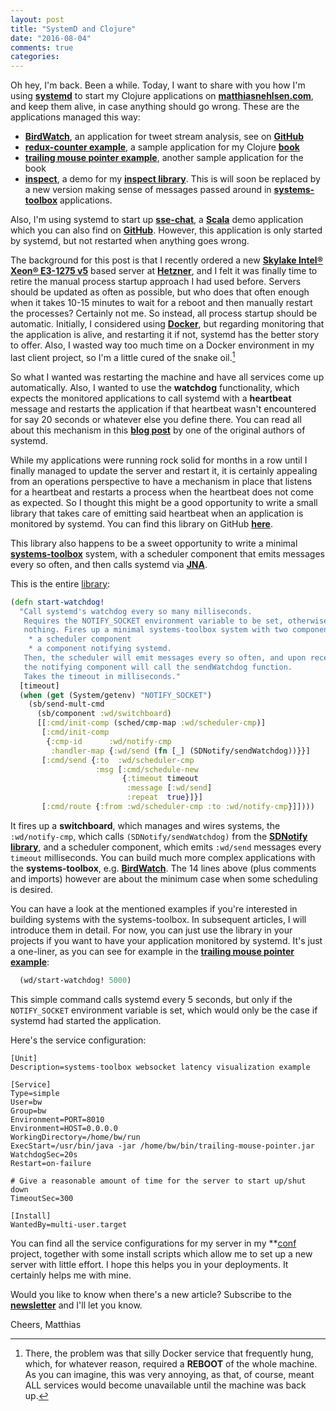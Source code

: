 ```yaml
---
layout: post
title: "SystemD and Clojure"
date: "2016-08-04"
comments: true
categories: 
---
```


Oh hey, I'm back. Been a while. Today, I want to share with you how I'm using **[systemd](https://en.wikipedia.org/wiki/Systemd)** to start my Clojure applications on **[matthiasnehlsen.com](http://matthiasnehlsen.com)**, and keep them alive, in case anything should go wrong. These are the applications managed this way:

* **[BirdWatch](http://birdwatch.matthiasnehlsen.com)**, an application for tweet stream analysis, see on **[GitHub](https://github.com/matthiasn/BirdWatch)**
* **[redux-counter example](http://redux-style.matthiasnehlsen.com/)**, a sample application for my Clojure **[book](https://leanpub.com/building-a-system-in-clojure)**
* **[trailing mouse pointer example](http://systems-toolbox.matthiasnehlsen.com/)**, another sample application for the book
* **[inspect](http://inspect.matthiasnehlsen.com/)**, a demo for my **[inspect library](https://github.com/matthiasn/inspect)**. This is will soon be replaced by a new version making sense of messages passed around in **[systems-toolbox](https://github.com/matthiasn/systems-toolbox)** applications.

Also, I'm using systemd to start up **[sse-chat](http://sse-chat.matthiasnehlsen.com/)**, a **[Scala]()** demo application which you can also find on **[GitHub](https://github.com/matthiasn/sse-chat)**. However, this application is only started by systemd, but not restarted when anything goes wrong.

The background for this post is that I recently ordered a new **[Skylake Intel® Xeon® E3-1275 v5](http://ark.intel.com/products/codename/37572/Skylake#@All)** based server at **[Hetzner](https://www.hetzner.de/en/)**, and I felt it was finally time to retire the manual process startup approach I had used before. Servers should be updated as often as possible, but who does that often enough when it takes 10-15 minutes to wait for a reboot and then manually restart the processes? Certainly not me. So instead, all process startup should be automatic. Initially, I considered using **[Docker](https://www.docker.com/)**, but regarding monitoring that the application is alive, and restarting it if not, systemd has the better story to offer. Also, I wasted way too much time on a Docker environment in my last client project, so I'm a little cured of the snake oil.[^1] 

So what I wanted was restarting the machine and have all services come up automatically. Also, I wanted to use the **watchdog** functionality, which expects the monitored applications to call systemd with a **heartbeat** message and restarts the application if that heartbeat wasn't encountered for say 20 seconds or whatever else you define there. You can read all about this mechanism in this **[blog post](http://0pointer.de/blog/projects/watchdog.html)** by one of the original authors of systemd.

While my applications were running rock solid for months in a row until I finally managed to update the server and restart it, it is certainly appealing from an operations perspective to have a mechanism in place that listens for a heartbeat and restarts a process when the heartbeat does not come as expected. So I thought this might be a good opportunity to write a small library that takes care of emitting said heartbeat when an application is monitored by systemd. You can find this library on GitHub **[here](https://github.com/matthiasn/systemd-watchdog)**.

This library also happens to be a sweet opportunity to write a minimal **[systems-toolbox](https://github.com/matthiasn/systems-toolbox)** system, with a scheduler component that emits messages every so often, and then calls systemd via **[JNA](https://github.com/java-native-access/jna)**.

This is the entire [library](https://github.com/matthiasn/systemd-watchdog/blob/65266f579fa32b87811c77629969cb3d71c30c49/src/clj/matthiasn/systemd_watchdog/core.clj#L6):

````clojure
(defn start-watchdog!
  "Call systemd's watchdog every so many milliseconds.
   Requires the NOTIFY_SOCKET environment variable to be set, otherwise does
   nothing. Fires up a minimal systems-toolbox system with two components:
    * a scheduler component
    * a component notifying systemd.
   Then, the scheduler will emit messages every so often, and upon receiving,
   the notifying component will call the sendWatchdog function.
   Takes the timeout in milliseconds."
  [timeout]
  (when (get (System/getenv) "NOTIFY_SOCKET")
    (sb/send-mult-cmd
      (sb/component :wd/switchboard)
      [[:cmd/init-comp (sched/cmp-map :wd/scheduler-cmp)]
       [:cmd/init-comp
        {:cmp-id      :wd/notify-cmp
         :handler-map {:wd/send (fn [_] (SDNotify/sendWatchdog))}}]
       [:cmd/send {:to  :wd/scheduler-cmp
                   :msg [:cmd/schedule-new
                         {:timeout timeout
                          :message [:wd/send]
                          :repeat  true}]}]
       [:cmd/route {:from :wd/scheduler-cmp :to :wd/notify-cmp}]])))
````

It fires up a **switchboard**, which manages and wires systems, the `:wd/notify-cmp`, which calls `(SDNotify/sendWatchdog)` from the **[SDNotify library](https://github.com/faljse/SDNotify)**, and a scheduler component, which emits `:wd/send` messages every `timeout` milliseconds. You can build much more complex applications with the **systems-toolbox**, e.g. **[BirdWatch](http://birdwatch.matthiasnehlsen.com)**. The 14 lines above (plus comments and imports) however are about the minimum case when some scheduling is desired.

You can have a look at the mentioned examples if you're interested in building systems with the systems-toolbox. In subsequent articles, I will introduce them in detail. For now, you can just use the library in your projects if you want to have your application monitored by systemd. It's just a one-liner, as you can see for example in the **[trailing mouse pointer example](https://github.com/matthiasn/systems-toolbox/blob/master/examples/trailing-mouse-pointer/src/clj/example/core.clj#L41)**: 

````clojure
  (wd/start-watchdog! 5000)
````

This simple command calls systemd every 5 seconds, but only if the `NOTIFY_SOCKET` environment variable is set, which would only be the case if systemd had started the application.

Here's the service configuration:

````
[Unit]
Description=systems-toolbox websocket latency visualization example

[Service]
Type=simple
User=bw
Group=bw
Environment=PORT=8010
Environment=HOST=0.0.0.0
WorkingDirectory=/home/bw/run
ExecStart=/usr/bin/java -jar /home/bw/bin/trailing-mouse-pointer.jar
WatchdogSec=20s
Restart=on-failure

# Give a reasonable amount of time for the server to start up/shut down
TimeoutSec=300

[Install]
WantedBy=multi-user.target
````

You can find all the service configurations for my server in my **[conf](https://github.com/matthiasn/conf) project, together with some install scripts which allow me to set up a new server with little effort. I hope this helps you in your deployments. It certainly helps me with mine.

Would you like to know when there's a new article? Subscribe to the <a href="http://eepurl.com/y0HWv" target="_blank"><strong>newsletter</strong></a> and I'll let you know.

Cheers,
Matthias

[^1]: There, the problem was that silly Docker service that frequently hung, which, for whatever reason, required a **REBOOT** of the whole machine. As you can imagine, this was very annoying, as that, of course, meant ALL services would become unavailable until the machine was back up.

